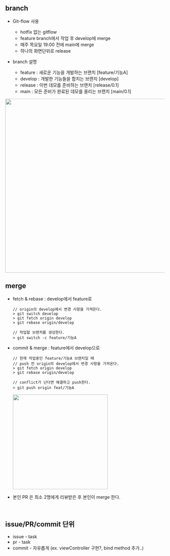 ## branch 
 
 - Git-flow 사용
     - hotfix 없는 gitflow
     - feature branch에서 작업 후 develop에 merge
     - 매주 목요일 19:00 전에 main에 merge
     - 하나의 화면단위로 release

- branch 설명
    - feature : 새로운 기능을 개발하는 브랜치 [feature/기능A]
    - develop : 개발한 기능들을 합치는 브랜치 [develop]
    - release : 이번 데모를 준비하는 브랜치 [release/0.1]
    - main : 모든 준비가 완료된 데모를 올리는 브랜치 [main/0.1]

 <img src="https://i.imgur.com/o1xcUmX.png" width=550>

<br/>

 ## merge
 
- fetch & rebase : develop에서 feature로

    ```
    // origin의 develop에서 변경 사항을 가져온다.
    > git switch develop
    > git fetch origin develop
    > git rebase origin/develop
    
    // 작업할 브랜치를 생성한다.
    > git switch -c feature/기능A
    ```
    
- commit & merge : feature에서 develop으로

    ```
    // 현재 작업중인 feature/기능A 브랜치일 때
    // push 전 origin의 develop에서 변경 사항을 가져온다.
    > git fetch origin develop
    > git rebase origin/develop
    
    // conflict가 난다면 해결하고 push한다.
    > git push origin feat/기능A
    ```
    
    <img src=https://i.imgur.com/tRX5KxR.png width=300>
    
- 본인 PR 은 최소 2명에게 리뷰받은 후 본인이 merge 한다.

<br/>

 ## issue/PR/commit 단위

- issue - task
- pr - task
- commit - 자유롭게 (ex. viewController 구현?, bind method 추가..)